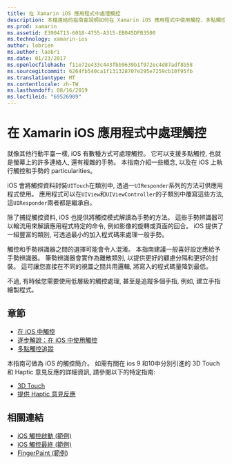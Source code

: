 ```yaml
---
title: 在 Xamarin iOS 應用程式中處理觸控
description: 本檔連結的指南會說明如何在 Xamarin iOS 應用程式中使用觸控、多點觸控、筆勢和 3D Touch。
ms.prod: xamarin
ms.assetid: E3904713-6018-4755-A315-EB045DFB3500
ms.technology: xamarin-ios
author: lobrien
ms.author: laobri
ms.date: 01/23/2017
ms.openlocfilehash: f11e72e433c443fbb9639b1f972ec4d87adf8b58
ms.sourcegitcommit: 6264fb540ca1f131328707e295e7259cb10f95fb
ms.translationtype: MT
ms.contentlocale: zh-TW
ms.lasthandoff: 08/16/2019
ms.locfileid: "69526909"
---
```

# <a name="handling-touch-in-xamarinios-apps"></a>在 Xamarin iOS 應用程式中處理觸控

就像其他行動平臺一樣, iOS 有數種方式可處理觸控。 它可以支援多點觸控, 也就是螢幕上的許多連絡人, 還有複雜的手勢。 本指南介紹一些概念, 以及在 iOS 上執行觸控和手勢的 particularities。

iOS 會將觸控資料封裝`UITouch`在類別中, 透過一`UIResponder`系列的方法可供應用程式使用。 應用程式可以在`UIView`和`UIViewController`的子類別中覆寫這些方法, 這`UIResponder`兩者都是繼承自。

除了捕捉觸控資料, iOS 也提供將觸控模式解讀為手勢的方法。 這些手勢辨識器可以輪流用來解讀應用程式特定的命令, 例如影像的旋轉或頁面的回合。 iOS 提供了一組豐富的類別, 可透過最小的加入程式碼來處理一般手勢。

觸控和手勢辨識器之間的選擇可能會令人混淆。 本指南建議一般喜好設定應給予手勢辨識器。 筆勢辨識器會實作為離散類別, 以提供更好的顧慮分隔和更好的封裝。 這可讓您直接在不同的視圖之間共用邏輯, 將寫入的程式碼量降到最低。

不過, 有時候您需要使用低層級的觸控處理, 甚至是追蹤多個手指, 例如, 建立手指繪製程式。

## <a name="sections"></a>章節

- [在 iOS 中觸控](touch-in-ios.md)
- [逐步解說：在 iOS 中使用觸控](ios-touch-walkthrough.md)
- [多點觸控追蹤](touch-tracking.md)

本指南可做為 iOS 的觸控簡介。 如需有關在 ios 9 和10中分別引進的 3D Touch 和 Haptic 意見反應的詳細資訊, 請參閱以下的特定指南:

* [3D Touch](~/ios/platform/3d-touch.md)
* [提供 Haptic 意見反應](~/ios/user-interface/ios-ui/haptic-feedback.md)

## <a name="related-links"></a>相關連結

- [iOS 觸控啟動 (範例)](https://docs.microsoft.com/samples/xamarin/ios-samples/applicationfundamentals-touch-start)
- [iOS 觸控最終 (範例)](https://docs.microsoft.com/samples/xamarin/ios-samples/applicationfundamentals-touch-final)
- [FingerPaint (範例)](https://docs.microsoft.com/samples/xamarin/ios-samples/applicationfundamentals-fingerpaint)

